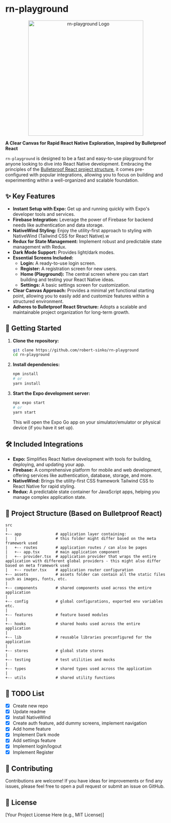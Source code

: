 # rn-playground

<p align="center">
  <img src="https://raw.githubusercontent.com/robert-sinko/rn-playground/refs/heads/main/assets/rn-playground.png" alt="rn-playground Logo" width="360">
</p>

**A Clear Canvas for Rapid React Native Exploration, Inspired by Bulletproof React**

`rn-playground` is designed to be a fast and easy-to-use playground for anyone looking to dive into React Native development. Embracing the principles of the [Bulletproof React project structure](https://github.com/alan2207/bulletproof-react/blob/master/docs/project-structure.md), it comes pre-configured with popular integrations, allowing you to focus on building and experimenting within a well-organized and scalable foundation.

## ✨ Key Features

- **Instant Setup with Expo:** Get up and running quickly with Expo's developer tools and services.
- **Firebase Integration:** Leverage the power of Firebase for backend needs like authentication and data storage.
- **NativeWind Styling:** Enjoy the utility-first approach to styling with NativeWind (Tailwind CSS for React Native).w
- **Redux for State Management:** Implement robust and predictable state management with Redux.
- **Dark Mode Support:** Provides light/dark modes.
- **Essential Screens Included:**
  - **Login:** A ready-to-use login screen.
  - **Register:** A registration screen for new users.
  - **Home (Playground):** The central screen where you can start building and testing your React Native ideas.
  - **Settings:** A basic settings screen for customization.
- **Clear Canvas Approach:** Provides a minimal yet functional starting point, allowing you to easily add and customize features within a structured environment.
- **Adheres to Bulletproof React Structure:** Adopts a scalable and maintainable project organization for long-term growth.

## 🚀 Getting Started

1.  **Clone the repository:**

    ```bash
    git clone https://github.com/robert-sinko/rn-playground
    cd rn-playground
    ```

2.  **Install dependencies:**

    ```bash
    npm install
    # or
    yarn install
    ```

3.  **Start the Expo development server:**

    ```bash
    npx expo start
    # or
    yarn start
    ```

    This will open the Expo Go app on your simulator/emulator or physical device (if you have it set up).

## 🛠️ Included Integrations

- **Expo:** Simplifies React Native development with tools for building, deploying, and updating your app.
- **Firebase:** A comprehensive platform for mobile and web development, offering services like authentication, database, storage, and more.
- **NativeWind:** Brings the utility-first CSS framework Tailwind CSS to React Native for rapid styling.
- **Redux:** A predictable state container for JavaScript apps, helping you manage complex application state.

## 📂 Project Structure (Based on Bulletproof React)

```
src
|
+-- app               # application layer containing:
|   |                 # this folder might differ based on the meta framework used
|   +-- routes        # application routes / can also be pages
|   +-- app.tsx       # main application component
|   +-- provider.tsx  # application provider that wraps the entire application with different global providers - this might also differ based on meta framework used
|   +-- router.tsx    # application router configuration
+-- assets            # assets folder can contain all the static files such as images, fonts, etc.
|
+-- components        # shared components used across the entire application
|
+-- config            # global configurations, exported env variables etc.
|
+-- features          # feature based modules
|
+-- hooks             # shared hooks used across the entire application
|
+-- lib               # reusable libraries preconfigured for the application
|
+-- stores            # global state stores
|
+-- testing           # test utilities and mocks
|
+-- types             # shared types used across the application
|
+-- utils             # shared utility functions
```

## 📝 TODO List

- [x] Create new repo
- [x] Update readme
- [x] Install NativeWind
- [x] Create auth feature, add dummy screens, implement navigation
- [x] Add home feature
- [x] Implement Dark mode
- [x] Add settings feature
- [x] Implement login/logout
- [x] Implement Register

## 🤝 Contributing

Contributions are welcome! If you have ideas for improvements or find any issues, please feel free to open a pull request or submit an issue on GitHub.

## 📄 License

[Your Project License Here (e.g., MIT License)]
